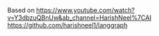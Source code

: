 Based on https://www.youtube.com/watch?v=Y3dbzuQBnUw&ab_channel=HarishNeel%7CAI
https://github.com/harishneel1/langgraph